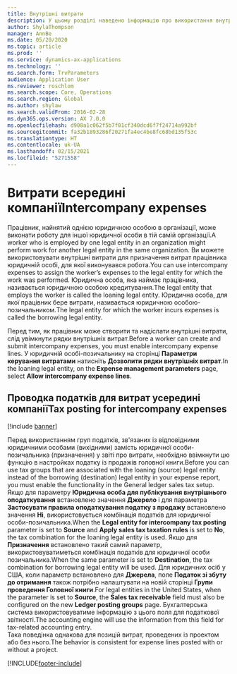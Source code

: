 ```yaml
---
title: Внутрішні витрати
description: У цьому розділі наведено інформацію про використання внутрішніх витрат для призначення витрат працівника юридичній особі, для якої виконувався робота.
author: ShylaThompson
manager: AnnBe
ms.date: 05/20/2020
ms.topic: article
ms.prod: ''
ms.service: dynamics-ax-applications
ms.technology: ''
ms.search.form: TrvParameters
audience: Application User
ms.reviewer: roschlom
ms.search.scope: Core, Operations
ms.search.region: Global
ms.author: shylaw
ms.search.validFrom: 2016-02-28
ms.dyn365.ops.version: AX 7.0.0
ms.openlocfilehash: d908a1c062f5b7f01cf340dcd6f7f24714a992bf
ms.sourcegitcommit: fa32b1893286f20271fa4ec4be8fc68bd135f53c
ms.translationtype: HT
ms.contentlocale: uk-UA
ms.lasthandoff: 02/15/2021
ms.locfileid: "5271558"
---
```

# <a name="intercompany-expenses"></a><span data-ttu-id="2903d-103">Витрати всередині компанії</span><span class="sxs-lookup"><span data-stu-id="2903d-103">Intercompany expenses</span></span>

<span data-ttu-id="2903d-104">Працівник, найнятий однією юридичною особою в організації, може виконати роботу для іншої юридичної особи в тій самій організації.</span><span class="sxs-lookup"><span data-stu-id="2903d-104">A worker who is employed by one legal entity in an organization might perform work for another legal entity in the same organization.</span></span> <span data-ttu-id="2903d-105">Ви можете використовувати внутрішні витрати для призначення витрат працівника юридичній особі, для якої виконувався робота.</span><span class="sxs-lookup"><span data-stu-id="2903d-105">You can use intercompany expenses to assign the worker’s expenses to the legal entity for which the  work was performed.</span></span> <span data-ttu-id="2903d-106">Юридична особа, яка наймає працівника, називається юридичною особою кредитування.</span><span class="sxs-lookup"><span data-stu-id="2903d-106">The legal entity that employs the worker is called the loaning legal entity.</span></span> <span data-ttu-id="2903d-107">Юридична особа, для якої працівник бере витрати, називається юридичною особою-позичальником.</span><span class="sxs-lookup"><span data-stu-id="2903d-107">The legal entity for which the worker incurs expenses is called the borrowing legal entity.</span></span> 

<span data-ttu-id="2903d-108">Перед тим, як працівник може створити та надіслати внутрішні витрати, слід увімкнути рядки внутрішніх витрат.</span><span class="sxs-lookup"><span data-stu-id="2903d-108">Before a worker can create and submit intercompany expenses, you must enable intercompany expense lines.</span></span> <span data-ttu-id="2903d-109">У юридичній особі-позичальнику на сторінці **Параметри керування витратами** натисніть **Дозволити рядки внутрішніх витрат**.</span><span class="sxs-lookup"><span data-stu-id="2903d-109">In the loaning legal entity, on the **Expense management parameters** page, select **Allow intercompany expense lines**.</span></span> 

## <a name="tax-posting-for-intercompany-expenses"></a><span data-ttu-id="2903d-110">Проводка податків для витрат усередині компанії</span><span class="sxs-lookup"><span data-stu-id="2903d-110">Tax posting for intercompany expenses</span></span>

[!include [banner](../includes/banner.md)]

<span data-ttu-id="2903d-111">Перед використанням груп податків, зв'язаних із відповідними юридичними особами (вихідними) замість юридичної особи-позичальника (призначення) у звіті про витрати, необхідно ввімкнути цю функцію в настройках податку із продажів головної книги.</span><span class="sxs-lookup"><span data-stu-id="2903d-111">Before you can use tax groups that are associated with the loaning (source) legal entity instead of the borrowing (destination) legal entity in your expense report, you must enable the functionality in the General ledger sales tax setup.</span></span> <span data-ttu-id="2903d-112">Якщо для параметру **Юридична особа для публікування внутрішнього оподаткування** встановлено значення **Джерело** і для параметра **Застосувати правила оподаткування податку з продажу** встановлено значення **Ні**, використовується комбінація податків для юридичної особи-позичальника.</span><span class="sxs-lookup"><span data-stu-id="2903d-112">When the **Legal entity for intercompany tax posting** parameter is set to **Source** and **Apply sales tax taxation rules** is set to **No**, the tax combination for the loaning legal entity is used.</span></span> <span data-ttu-id="2903d-113">Якщо для **Призначення** встановлено такий самий параметр, використовуватиметься комбінація податків для юридичної особи позичальника.</span><span class="sxs-lookup"><span data-stu-id="2903d-113">When the same parameter is set to **Destination**, the tax combination for borrowing legal entity will be used.</span></span> <span data-ttu-id="2903d-114">Для юридичних осіб у США, коли параметр встановлено для **Джерела**, поле **Податок зі збуту до отримання** також потрібно налаштувати на новій сторінці **Групи проведення Головної книги**.</span><span class="sxs-lookup"><span data-stu-id="2903d-114">For legal entities in the United States, when the parameter is set to **Source**, the **Sales tax receivable** field must also be configured on the new **Ledger posting groups** page.</span></span> <span data-ttu-id="2903d-115">Бухгалтерська система використовуватиме інформацію з цього поля для податкової звітності.</span><span class="sxs-lookup"><span data-stu-id="2903d-115">The accounting engine will use the information from this field for tax-related accounting entry.</span></span>   
<span data-ttu-id="2903d-116">Така поведінка однакова для позицій витрат, проведених із проектом або без нього.</span><span class="sxs-lookup"><span data-stu-id="2903d-116">The behavior is consistent for expense lines posted with or without a project.</span></span>  


[!INCLUDE[footer-include](../includes/footer-banner.md)]